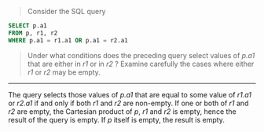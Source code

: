 > Consider the SQL query 
```sql
SELECT p.a1
FROM p, r1, r2
WHERE p.a1 = r1.a1 OR p.a1 = r2.a1
```
> Under what conditions does the preceding query select values of _p.a1_ that are 
> either in _r1_ or in _r2_ ? Examine carefully the cases where either _r1_ or _r2_ 
> may be empty. 

--------------------------------

The query selects those values of _p.a1_ that are equal to some value of _r1.a1_ or 
_r2.a1_ if and only if both _r1_ and _r2_ are non-empty. If one or both of _r1_ and _r2_
are empty, the Cartesian product of _p_, _r1_ and _r2_ is empty, hence the result of the
query is empty. If _p_ itself is empty, the result is empty. 
